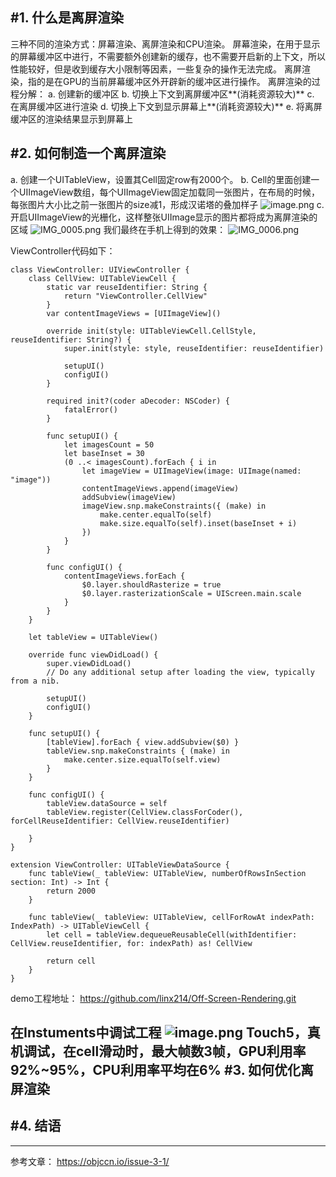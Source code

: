 #1. 什么是离屏渲染
---
三种不同的渲染方式：屏幕渲染、离屏渲染和CPU渲染。
屏幕渲染，在用于显示的屏幕缓冲区中进行，不需要额外创建新的缓存，也不需要开启新的上下文，所以性能较好，但是收到缓存大小限制等因素，一些复杂的操作无法完成。
离屏渲染，指的是在GPU的当前屏幕缓冲区外开辟新的缓冲区进行操作。
离屏渲染的过程分解：
	a. 创建新的缓冲区
	b. 切换上下文到离屏缓冲区**(消耗资源较大)**
	c. 在离屏缓冲区进行渲染
	d. 切换上下文到显示屏幕上**(消耗资源较大)**
	e. 将离屏缓冲区的渲染结果显示到屏幕上

#2. 如何制造一个离屏渲染
---
a. 创建一个UITableView，设置其Cell固定row有2000个。
b. Cell的里面创建一个UIImageView数组，每个UIImageView固定加载同一张图片，在布局的时候，每张图片大小比之前一张图片的size减1，形成汉诺塔的叠加样子
![image.png](https://upload-images.jianshu.io/upload_images/1627220-cbb8c0fd5ce462bd.png?imageMogr2/auto-orient/strip%7CimageView2/2/w/1240)
c. 开启UIImageView的光栅化，这样整张UIImage显示的图片都将成为离屏渲染的区域
![IMG_0005.png](https://upload-images.jianshu.io/upload_images/1627220-6d23b69e909b87a3.png?imageMogr2/auto-orient/strip%7CimageView2/2/w/1240)
我们最终在手机上得到的效果：
![IMG_0006.png](https://upload-images.jianshu.io/upload_images/1627220-a84bbceedfd5f7b2.png?imageMogr2/auto-orient/strip%7CimageView2/2/w/1240)

ViewController代码如下：
```
class ViewController: UIViewController {
    class CellView: UITableViewCell {
        static var reuseIdentifier: String { 
            return "ViewController.CellView"
        }
        var contentImageViews = [UIImageView]()
        
        override init(style: UITableViewCell.CellStyle, reuseIdentifier: String?) {
            super.init(style: style, reuseIdentifier: reuseIdentifier)
            
            setupUI()
            configUI()
        }
        
        required init?(coder aDecoder: NSCoder) {
            fatalError()
        }
        
        func setupUI() {  
            let imagesCount = 50
            let baseInset = 30
            (0 ..< imagesCount).forEach { i in 
                let imageView = UIImageView(image: UIImage(named: "image"))
                contentImageViews.append(imageView) 
                addSubview(imageView)
                imageView.snp.makeConstraints({ (make) in
                    make.center.equalTo(self)
                    make.size.equalTo(self).inset(baseInset + i)
                })
            }
        }
        
        func configUI() {
            contentImageViews.forEach {
                $0.layer.shouldRasterize = true
                $0.layer.rasterizationScale = UIScreen.main.scale
            }
        }
    }
    
    let tableView = UITableView()

    override func viewDidLoad() {
        super.viewDidLoad()
        // Do any additional setup after loading the view, typically from a nib.
        
        setupUI()
        configUI()
    }
    
    func setupUI() {
        [tableView].forEach { view.addSubview($0) }
        tableView.snp.makeConstraints { (make) in
            make.center.size.equalTo(self.view)
        }
    }
    
    func configUI() {
        tableView.dataSource = self
        tableView.register(CellView.classForCoder(), forCellReuseIdentifier: CellView.reuseIdentifier)

    }
}

extension ViewController: UITableViewDataSource {
    func tableView(_ tableView: UITableView, numberOfRowsInSection section: Int) -> Int {
        return 2000
    }
    
    func tableView(_ tableView: UITableView, cellForRowAt indexPath: IndexPath) -> UITableViewCell {
        let cell = tableView.dequeueReusableCell(withIdentifier: CellView.reuseIdentifier, for: indexPath) as! CellView
        
        return cell
    }
}
```

demo工程地址：
https://github.com/linx214/Off-Screen-Rendering.git

在Instuments中调试工程
![image.png](https://upload-images.jianshu.io/upload_images/1627220-2da9d363c577be6b.png?imageMogr2/auto-orient/strip%7CimageView2/2/w/1240)
Touch5，真机调试，在cell滑动时，最大帧数3帧，GPU利用率92%~95%，CPU利用率平均在6%
#3. 如何优化离屏渲染
---

#4. 结语
---

---
参考文章：
https://objccn.io/issue-3-1/
